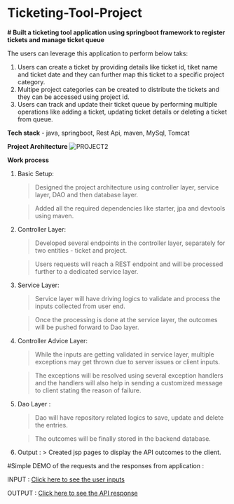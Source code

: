 # Ticketing-Tool-Project
**# Built a ticketing tool application using springboot framework to register tickets and manage ticket queue**

The users can leverage this application to perform below taks:

1) Users can create a ticket by providing details like ticket id, tiket name and ticket date and they can further map this ticket to a specific project category.
2) Multipe project categories can be created to distribute the tickets and they can be accessed using project id.
3) Users can track and update their ticket queue by performing multiple operations like adding a ticket, updating ticket details or deleting a ticket from queue.
   

**Tech stack** - java, springboot, Rest Api, maven, MySql, Tomcat



**Project Architecture**
![PROJECT2](https://github.com/anshu076/Ticketing-Tool-Project/assets/73514877/0f2ac580-4468-449d-830e-20405075d18b)

**Work process**

1) Basic Setup:
   
   > Designed the project architecture using controller layer, service layer, DAO and then database layer.
   
   > Added all the required dependencies like starter, jpa and devtools using maven.

2) Controller Layer:
   
   > Developed several endpoints in the controller layer, separately for two entities - ticket and project.
   
   > Users requests will reach a REST endpoint and will be processed further to a dedicated service layer.

3) Service Layer:

   > Service layer will have driving logics to validate and process the inputs collected from user end.
   
   > Once the processing is done at the service layer, the outcomes will be pushed forward to Dao layer.

4) Controller Advice Layer:

   > While the inputs are getting validated in service layer, multiple exceptions may get thrown due to server issues or client inputs.
   
   > The exceptions will be resolved using several exception handlers and the handlers will also help in sending a customized message to client stating the reason 
      of failure.

5) Dao Layer :
   
   > Dao will have repository related logics to save, update and delete the entries.
   
   > The outcomes will be finally stored in the backend database.

6) Output : > Created jsp pages to display the API outcomes to the client.


#Simple DEMO of the requests and the responses from application :

INPUT :
[Click here to see the user inputs](https://drive.google.com/file/d/1Dfm-qtmk4GbthCtAvMwWuqn3UkO13Yc9/view?usp=drivesdk) 

OUTPUT :
[Click here to see the API response](https://drive.google.com/file/d/1DeRPfJYkQp_Z8yjXToy2EBDBIzIVw0sm/view?usp=drivesdk) 










